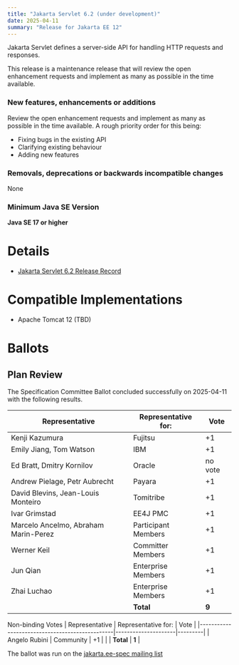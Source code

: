 ```yaml
---
title: "Jakarta Servlet 6.2 (under development)"
date: 2025-04-11
summary: "Release for Jakarta EE 12"
---
```

Jakarta Servlet defines a server-side API for handling HTTP requests and responses.

This release is a maintenance release that will review the open enhancement requests and implement as many as possible in the time available.

### New features, enhancements or additions
Review the open enhancement requests and implement as many as possible in the time available. A rough priority order for this being:
* Fixing bugs in the existing API
* Clarifying existing behaviour
* Adding new features

### Removals, deprecations or backwards incompatible changes
None

### Minimum Java SE Version
**Java SE 17 or higher**

# Details

* [Jakarta Servlet 6.2 Release Record](https://projects.eclipse.org/projects/ee4j.servlet/releases/6.2.0)

<!--
The following can be uncommented and version information updated as they become available.

* [Jakarta Servlet 6.1 Release Plan](https://projects.eclipse.org/projects/ee4j.servlet/releases/6.1.0/plan)
  * [Jakarta EE Platform 11 Release Plan](https://jakartaee.github.io/platform/jakartaee11/JakartaEE11ReleasePlan)
* [Jakarta Servlet 6.1 Specification Document](./jakarta-servlet-spec-6.1.pdf) (PDF)
* [Jakarta Servlet 6.1 Specification Document](./jakarta-servlet-spec-6.1.html) (HTML)
* [Jakarta Servlet 6.1 Javadoc](./apidocs)
* [Jakarta Servlet 6.1.0 TCK](https://download.eclipse.org/jakartaee/servlet/6.1/jakarta-servlet-tck-6.1.0.zip), ([sig](https://download.eclipse.org/jakartaee/servlet/6.1/jakarta-servlet-tck-6.1.0.zip.sig), [sha](https://download.eclipse.org/jakartaee/servlet/6.1/jakarta-servlet-tck-6.1.0.zip.sha256), [pub](https://jakarta.ee/specifications/jakartaee-spec-committee.pub))
  * For all TCK releases, see [download directory](https://download.eclipse.org/jakartaee/servlet/6.2/)
* XML Schema
  * web-app_6_1.xsd
  * web-common_6_1.xsd
  * web-fragment_6_1.xsd
  * jsp_4_0.xsd
  * web-jsptaglibrary_4_0.xsd
* Maven coordinates
  * [jakarta.servlet:jakarta.servlet-api:jar:6.1.0](https://central.sonatype.com/artifact/jakarta.servlet/jakarta.servlet-api/6.1.0/jar)

-->

# Compatible Implementations

* Apache Tomcat 12 (TBD)

# Ballots

<!--
## Release Review
-->

## Plan Review

The Specification Committee Ballot concluded successfully on 2025-04-11 with the following results.

| Representative                                 | Representative for: |  Vote   |
|------------------------------------------------|---------------------|---------|
| Kenji Kazumura                                 | Fujitsu             |   +1    |
| Emily Jiang, Tom Watson                        | IBM                 |   +1    |
| Ed Bratt, Dmitry Kornilov                      | Oracle              | no vote |
| Andrew Pielage, Petr Aubrecht                  | Payara              |   +1    |
| David Blevins, Jean-Louis Monteiro             | Tomitribe           |   +1    |
| Ivar Grimstad                                  | EE4J PMC            |   +1    |
| Marcelo Ancelmo, Abraham Marin-Perez           | Participant Members |   +1    |
| Werner Keil                                    | Committer Members   |   +1    |
| Jun Qian                                       | Enterprise Members  |   +1    |
| Zhai Luchao                                    | Enterprise Members  |   +1    |
|                                                | **Total**           |  **9**  |

Non-binding Votes
| Representative                                 | Representative for: |  Vote   |
|------------------------------------------------|---------------------|---------|
| Angelo Rubini                                  | Community           |   +1    |
|                                                | **Total**           |  **1**  |

The ballot was run on the [jakarta.ee-spec mailing list](https://www.eclipse.org/lists/jakarta.ee-spec/msg03812.html)
